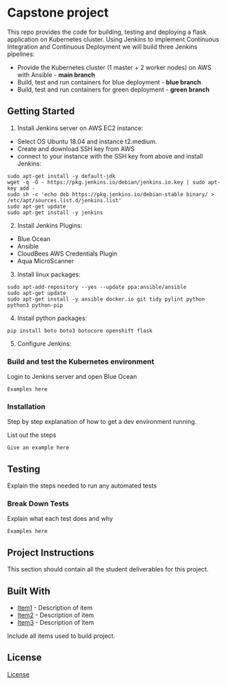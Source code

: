 # Capstone project 

This repo provides the code for building, testing and deploying a flask application on Kubernetes cluster. Using Jenkins to implement Continuous Integration and Continuous Deployment we will build three Jenkins pipelines:
* Provide the Kubernetes cluster (1 master + 2 worker nodes) on AWS with Ansible - **main branch**
* Build, test and run containers for blue deployment - **blue branch**
* Build, test and run containers for green deployment - **green branch**

## Getting Started

1. Install Jenkins server on AWS EC2 instance: 
- Select OS Ubuntu 18.04 and instance t2.medium.
- Create and download SSH key from AWS
- connect to your instance with the SSH key from above and install Jenkins:
```
sudo apt-get install -y default-jdk
wget -q -O - https://pkg.jenkins.io/debian/jenkins.io.key | sudo apt-key add -
sudo sh -c 'echo deb https://pkg.jenkins.io/debian-stable binary/ > /etc/apt/sources.list.d/jenkins.list'
sudo apt-get update
sudo apt-get install -y jenkins
```

2. Install Jenkins Plugins:
* Blue Ocean 
* Ansible
* CloudBees AWS Credentials Plugin
* Aqua MicroScanner

3. Install linux packages:
```
sudo apt-add-repository --yes --update ppa:ansible/ansible
sudo apt-get update
sudo apt-get install -y ansible docker.io git tidy pylint python python3 python-pip
```

4. Install python packages:
```
pip install boto boto3 botocore openshift flask
```

5. Configure Jenkins:


### Build and test the Kubernetes environment

Login to Jenkins server and open Blue Ocean
```
Examples here
```

### Installation

Step by step explanation of how to get a dev environment running.

List out the steps

```
Give an example here
```

## Testing

Explain the steps needed to run any automated tests

### Break Down Tests

Explain what each test does and why

```
Examples here
```
## Project Instructions

This section should contain all the student deliverables for this project.

## Built With

* [Item1](www.item1.com) - Description of item
* [Item2](www.item2.com) - Description of item
* [Item3](www.item3.com) - Description of item

Include all items used to build project.

## License
[License](../LICENSE.md)

